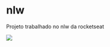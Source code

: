 # nlw

Projeto trabalhado no nlw da rocketseat

<img src="https://t2.tudocdn.net/572277?w=646&h=284">
